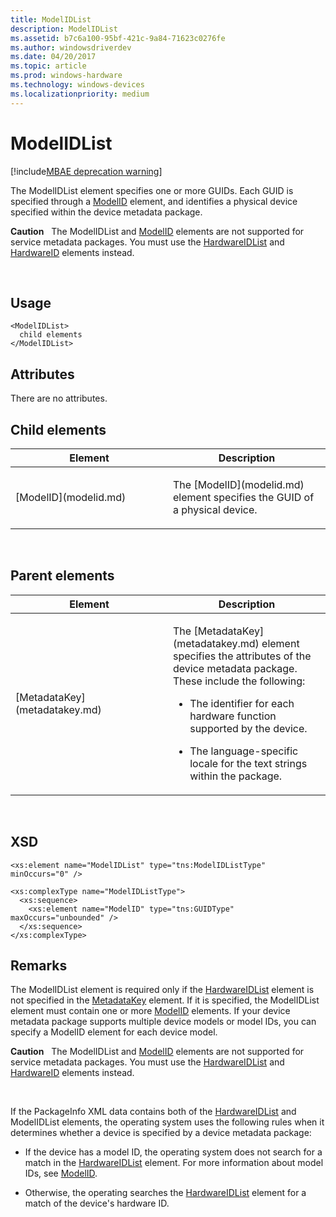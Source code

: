 ```yaml
---
title: ModelIDList
description: ModelIDList
ms.assetid: b7c6a100-95bf-421c-9a84-71623c0276fe
ms.author: windowsdriverdev
ms.date: 04/20/2017
ms.topic: article
ms.prod: windows-hardware
ms.technology: windows-devices
ms.localizationpriority: medium
---
```


# ModelIDList

[!include[MBAE deprecation warning](mbae-deprecation-warning.md)]

The ModelIDList element specifies one or more GUIDs. Each GUID is specified through a [ModelID](modelid.md) element, and identifies a physical device specified within the device metadata package.

**Caution**  
The ModelIDList and [ModelID](modelid.md) elements are not supported for service metadata packages. You must use the [HardwareIDList](hardwareidlist.md) and [HardwareID](hardwareid.md) elements instead.

 

## <span id="Usage"></span><span id="usage"></span><span id="USAGE"></span>Usage


``` syntax
<ModelIDList>
  child elements
</ModelIDList>
```

## <span id="Attributes"></span><span id="attributes"></span><span id="ATTRIBUTES"></span>Attributes


There are no attributes.

## <span id="Child_elements"></span><span id="child_elements"></span><span id="CHILD_ELEMENTS"></span>Child elements


<table>
<colgroup>
<col width="50%" />
<col width="50%" />
</colgroup>
<thead>
<tr class="header">
<th>Element</th>
<th>Description</th>
</tr>
</thead>
<tbody>
<tr class="odd">
<td><p>[ModelID](modelid.md)</p></td>
<td><p>The [ModelID](modelid.md) element specifies the GUID of a physical device.</p></td>
</tr>
</tbody>
</table>

 

## <span id="Parent_elements"></span><span id="parent_elements"></span><span id="PARENT_ELEMENTS"></span>Parent elements


<table>
<colgroup>
<col width="50%" />
<col width="50%" />
</colgroup>
<thead>
<tr class="header">
<th>Element</th>
<th>Description</th>
</tr>
</thead>
<tbody>
<tr class="odd">
<td><p>[MetadataKey](metadatakey.md)</p></td>
<td><p>The [MetadataKey](metadatakey.md) element specifies the attributes of the device metadata package. These include the following:</p>
<ul>
<li><p>The identifier for each hardware function supported by the device.</p></li>
<li><p>The language-specific locale for the text strings within the package.</p></li>
</ul></td>
</tr>
</tbody>
</table>

 

## <span id="XSD"></span><span id="xsd"></span>XSD


``` syntax
<xs:element name="ModelIDList" type="tns:ModelIDListType" minOccurs="0" />

<xs:complexType name="ModelIDListType">
  <xs:sequence>
    <xs:element name="ModelID" type="tns:GUIDType" maxOccurs="unbounded" />
  </xs:sequence>
</xs:complexType>
```

## <span id="Remarks"></span><span id="remarks"></span><span id="REMARKS"></span>Remarks


The ModelIDList element is required only if the [HardwareIDList](hardwareidlist.md) element is not specified in the [MetadataKey](metadatakey.md) element. If it is specified, the ModelIDList element must contain one or more [ModelID](modelid.md) elements. If your device metadata package supports multiple device models or model IDs, you can specify a ModelID element for each device model.

**Caution**  
The ModelIDList and [ModelID](modelid.md) elements are not supported for service metadata packages. You must use the [HardwareIDList](hardwareidlist.md) and [HardwareID](hardwareid.md) elements instead.

 

If the PackageInfo XML data contains both of the [HardwareIDList](hardwareidlist.md) and ModelIDList elements, the operating system uses the following rules when it determines whether a device is specified by a device metadata package:

-   If the device has a model ID, the operating system does not search for a match in the [HardwareIDList](hardwareidlist.md) element. For more information about model IDs, see [ModelID](modelid.md).

-   Otherwise, the operating searches the [HardwareIDList](hardwareidlist.md) element for a match of the device's hardware ID.

 

 





